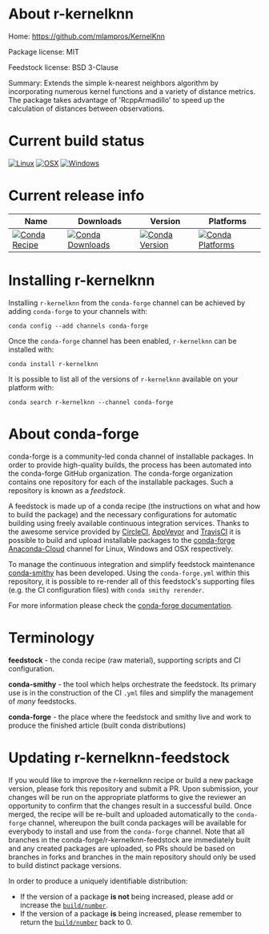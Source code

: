 About r-kernelknn
=================

Home: https://github.com/mlampros/KernelKnn

Package license: MIT

Feedstock license: BSD 3-Clause

Summary: Extends the simple k-nearest neighbors algorithm by incorporating numerous kernel functions and a variety of distance metrics. The package takes advantage of 'RcppArmadillo' to speed up the calculation of distances between observations.



Current build status
====================

[![Linux](https://img.shields.io/circleci/project/github/conda-forge/r-kernelknn-feedstock/master.svg?label=Linux)](https://circleci.com/gh/conda-forge/r-kernelknn-feedstock)
[![OSX](https://img.shields.io/travis/conda-forge/r-kernelknn-feedstock/master.svg?label=macOS)](https://travis-ci.org/conda-forge/r-kernelknn-feedstock)
[![Windows](https://img.shields.io/appveyor/ci/conda-forge/r-kernelknn-feedstock/master.svg?label=Windows)](https://ci.appveyor.com/project/conda-forge/r-kernelknn-feedstock/branch/master)

Current release info
====================

| Name | Downloads | Version | Platforms |
| --- | --- | --- | --- |
| [![Conda Recipe](https://img.shields.io/badge/recipe-r--kernelknn-green.svg)](https://anaconda.org/conda-forge/r-kernelknn) | [![Conda Downloads](https://img.shields.io/conda/dn/conda-forge/r-kernelknn.svg)](https://anaconda.org/conda-forge/r-kernelknn) | [![Conda Version](https://img.shields.io/conda/vn/conda-forge/r-kernelknn.svg)](https://anaconda.org/conda-forge/r-kernelknn) | [![Conda Platforms](https://img.shields.io/conda/pn/conda-forge/r-kernelknn.svg)](https://anaconda.org/conda-forge/r-kernelknn) |

Installing r-kernelknn
======================

Installing `r-kernelknn` from the `conda-forge` channel can be achieved by adding `conda-forge` to your channels with:

```
conda config --add channels conda-forge
```

Once the `conda-forge` channel has been enabled, `r-kernelknn` can be installed with:

```
conda install r-kernelknn
```

It is possible to list all of the versions of `r-kernelknn` available on your platform with:

```
conda search r-kernelknn --channel conda-forge
```


About conda-forge
=================

conda-forge is a community-led conda channel of installable packages.
In order to provide high-quality builds, the process has been automated into the
conda-forge GitHub organization. The conda-forge organization contains one repository
for each of the installable packages. Such a repository is known as a *feedstock*.

A feedstock is made up of a conda recipe (the instructions on what and how to build
the package) and the necessary configurations for automatic building using freely
available continuous integration services. Thanks to the awesome service provided by
[CircleCI](https://circleci.com/), [AppVeyor](https://www.appveyor.com/)
and [TravisCI](https://travis-ci.org/) it is possible to build and upload installable
packages to the [conda-forge](https://anaconda.org/conda-forge)
[Anaconda-Cloud](https://anaconda.org/) channel for Linux, Windows and OSX respectively.

To manage the continuous integration and simplify feedstock maintenance
[conda-smithy](https://github.com/conda-forge/conda-smithy) has been developed.
Using the ``conda-forge.yml`` within this repository, it is possible to re-render all of
this feedstock's supporting files (e.g. the CI configuration files) with ``conda smithy rerender``.

For more information please check the [conda-forge documentation](https://conda-forge.org/docs/).

Terminology
===========

**feedstock** - the conda recipe (raw material), supporting scripts and CI configuration.

**conda-smithy** - the tool which helps orchestrate the feedstock.
                   Its primary use is in the construction of the CI ``.yml`` files
                   and simplify the management of *many* feedstocks.

**conda-forge** - the place where the feedstock and smithy live and work to
                  produce the finished article (built conda distributions)


Updating r-kernelknn-feedstock
==============================

If you would like to improve the r-kernelknn recipe or build a new
package version, please fork this repository and submit a PR. Upon submission,
your changes will be run on the appropriate platforms to give the reviewer an
opportunity to confirm that the changes result in a successful build. Once
merged, the recipe will be re-built and uploaded automatically to the
`conda-forge` channel, whereupon the built conda packages will be available for
everybody to install and use from the `conda-forge` channel.
Note that all branches in the conda-forge/r-kernelknn-feedstock are
immediately built and any created packages are uploaded, so PRs should be based
on branches in forks and branches in the main repository should only be used to
build distinct package versions.

In order to produce a uniquely identifiable distribution:
 * If the version of a package **is not** being increased, please add or increase
   the [``build/number``](https://conda.io/docs/user-guide/tasks/build-packages/define-metadata.html#build-number-and-string).
 * If the version of a package **is** being increased, please remember to return
   the [``build/number``](https://conda.io/docs/user-guide/tasks/build-packages/define-metadata.html#build-number-and-string)
   back to 0.
